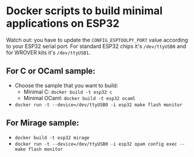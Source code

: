 # Docker scripts to build minimal applications on ESP32

Watch out: you have to update the `CONFIG_ESPTOOLPY_PORT` value according to your ESP32 serial port.
For standard ESP32 chips it's `/dev/ttyUSB0` and for WROVER kits it's `/dev/ttyUSB1`.

## For C or OCaml sample:

* Choose the sample that you want to build: 
  - Minimal C: `docker build -t esp32 c`
  - Minimal OCaml: `docker build -t esp32 ocaml`
* `docker run -t --device=/dev/ttyUSB0 -i esp32 make flash monitor`

## For Mirage sample:

* `docker build -t esp32 mirage`
* `docker run -t --device=/dev/ttyUSB0 -i esp32 opam config exec -- make flash monitor`


